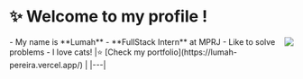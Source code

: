 # ✨ Welcome to my profile !
<img src="https://i.imgur.com/AG6z2zq.png" align="right">
- My name is **Lumah**
- **FullStack Intern** at MPRJ
- Like to solve problems
- I love cats!
|⭐ [Check my portfolio](https://lumah-pereira.vercel.app/) |
|---|
